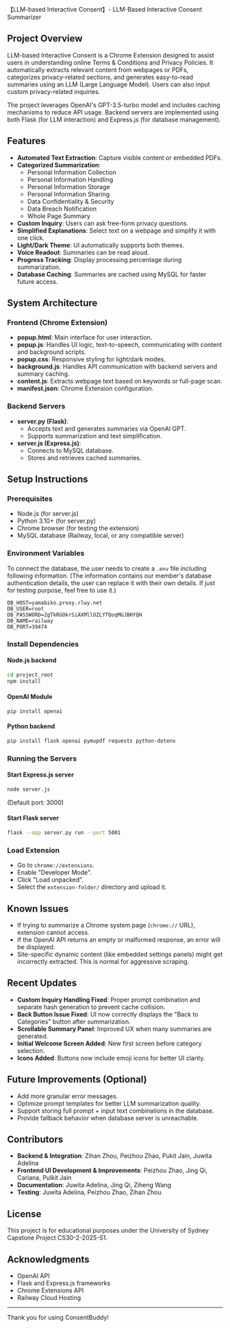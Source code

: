 【LLM-based Interactive Consent】- LLM-Based Interactive Consent Summarizer

## Project Overview

LLM-based Interactive Consent is a Chrome Extension designed to assist users in understanding online Terms & Conditions and Privacy Policies. It automatically extracts relevant content from webpages or PDFs, categorizes privacy-related sections, and generates easy-to-read summaries using an LLM (Large Language Model). Users can also input custom privacy-related inquiries.

The project leverages OpenAI's GPT-3.5-turbo model and includes caching mechanisms to reduce API usage. Backend servers are implemented using both Flask (for LLM interaction) and Express.js (for database management).

## Features

- **Automated Text Extraction**: Capture visible content or embedded PDFs.
- **Categorized Summarization**:
  - Personal Information Collection
  - Personal Information Handling
  - Personal Information Storage
  - Personal Information Sharing
  - Data Confidentiality & Security
  - Data Breach Notification
  - Whole Page Summary
- **Custom Inquiry**: Users can ask free-form privacy questions.
- **Simplified Explanations**: Select text on a webpage and simplify it with one click.
- **Light/Dark Theme**: UI automatically supports both themes.
- **Voice Readout**: Summaries can be read aloud.
- **Progress Tracking**: Display processing percentage during summarization.
- **Database Caching**: Summaries are cached using MySQL for faster future access.

## System Architecture

### Frontend (Chrome Extension)

- **popup.html**: Main interface for user interaction.
- **popup.js**: Handles UI logic, text-to-speech, communicating with content and background scripts.
- **popup.css**: Responsive styling for light/dark modes.
- **background.js**: Handles API communication with backend servers and summary caching.
- **content.js**: Extracts webpage text based on keywords or full-page scan.
- **manifest.json**: Chrome Extension configuration.

### Backend Servers

- **server.py (Flask)**:
  - Accepts text and generates summaries via OpenAI GPT.
  - Supports summarization and text simplification.
- **server.js (Express.js)**:
  - Connects to MySQL database.
  - Stores and retrieves cached summaries.

## Setup Instructions

### Prerequisites

- Node.js (for server.js)
- Python 3.10+ (for server.py)
- Chrome browser (for testing the extension)
- MySQL database (Railway, local, or any compatible server)

### Environment Variables

To connect the database, the user needs to create a `.env` file including following information. (The information contains our member's database authentication details, the user can replace it with their own details. If just for testing purpose, feel free to use it.)

```
DB_HOST=yamabiko.proxy.rlwy.net
DB_USER=root
DB_PASSWORD=ZgTkRGOkrSiAXMllOZLYTQoqMGJBHYQH
DB_NAME=railway
DB_PORT=39474
```

### Install Dependencies

#### Node.js backend

```bash
cd project_root
npm install
```

#### OpenAI Module

```
pip install openai
```

#### Python backend

```bash
pip install flask openai pymupdf requests python-dotenv
```

### Running the Servers

#### Start Express.js server

```bash
node server.js
```

(Default port: 3000)

#### Start Flask server

```bash
flask --app server.py run --port 5001
```

### Load Extension

- Go to `chrome://extensions`.
- Enable "Developer Mode".
- Click "Load unpacked".
- Select the `extension-folder/` directory and upload it.

## Known Issues

- If trying to summarize a Chrome system page (`chrome://` URL), extension cannot access.
- If the OpenAI API returns an empty or malformed response, an error will be displayed.
- Site-specific dynamic content (like embedded settings panels) might get incorrectly extracted. This is normal for aggressive scraping.

## Recent Updates

- **Custom Inquiry Handling Fixed**: Proper prompt combination and separate hash generation to prevent cache collision.
- **Back Button Issue Fixed**: UI now correctly displays the "Back to Categories" button after summarization.
- **Scrollable Summary Panel**: Improved UX when many summaries are generated.
- **Initial Welcome Screen Added**: New first screen before category selection.
- **Icons Added**: Buttons now include emoji icons for better UI clarity.

## Future Improvements (Optional)

- Add more granular error messages.
- Optimize prompt templates for better LLM summarization quality.
- Support storing full prompt + input text combinations in the database.
- Provide fallback behavior when database server is unreachable.

## Contributors


- **Backend & Integration**: Zihan Zhou, Peizhou Zhao, Pukit Jain, Juwita Adelina
- **Frontend UI Development & Improvements**: Peizhou Zhao, Jing Qi, Cariana, Pulkit Jain
- **Documentation**: Juwita Adelina, Jing Qi, Ziheng Wang
- **Testing**: Juwita Adelina, Peizhou Zhao, Zihan Zhou

## License

This project is for educational purposes under the University of Sydney Capstone Project CS30-2-2025-S1.

## Acknowledgments

- OpenAI API
- Flask and Express.js frameworks
- Chrome Extensions API
- Railway Cloud Hosting

------

Thank you for using ConsentBuddy!